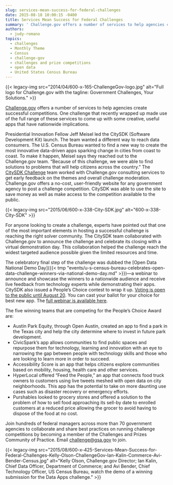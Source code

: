 ```yaml
---
slug: services-mean-success-for-federal-challenges
date: 2015-08-18 10:00:15 -0400
title: Services Mean Success for Federal Challenges
summary: ' Challenge.gov offers a number of services to help agencies create successful competitions. One challenge that recently wrapped up made use of the full range of these services to come up with some creative, useful apps that have nationwide implications. Presidential'
authors:
  - judy-romano
topics:
  - challenges
  - Monthly Theme
  - Census
  - challenge-gov
  - challenges and prize competitions
  - open data
  - United States Census Bureau
---
```


{{< legacy-img src="2014/04/600-x-165-ChallengeGov-logo.jpg" alt="Full logo for Challenge.gov with the tagline: Government Challenges, Your Solutions." >}}

[Challenge.gov](https://www.challenge.gov/list/) offers a number of services to help agencies create successful competitions. One challenge that recently wrapped up made use of the full range of these services to come up with some creative, useful apps that have nationwide implications.

Presidential Innovation Fellow Jeff Meisel led the CitySDK (Software Development Kit) launch. The team wanted a different way to reach data consumers. The U.S. Census Bureau wanted to find a new way to create the most innovative data-driven apps sparking change in cities from coast to coast. To make it happen, Meisel says they reached out to the Challenge.gov team. “Because of this challenge, we were able to find solutions to problems that will help citizens across the country.” The [CitySDK Challenge](https://www.challenge.gov/challenge/city-software-development-kit-sdk-data-solutions-challenge/) team worked with Challenge.gov consulting services to get early feedback on the themes and overall challenge moderation. Challenge.gov offers a no-cost, user-friendly website for any government agency to post a challenge competition. CitySDK was able to use the site to save money as well as make access to the competition available to the public.

{{< legacy-img src="2015/06/600-x-338-City-SDK.jpg" alt="600-x-338-City-SDK" >}}

For anyone looking to create a challenge, experts have pointed out that one of the most important elements in hosting a successful challenge is reaching the right solver community. The CitySDK team collaborated with Challenge.gov to announce the challenge and celebrate its closing with a virtual demonstration day. This collaboration helped the challenge reach the widest targeted audience possible given the limited resources and time.

The celebratory final step of the challenge was dubbed the [Open Data National Demo Day]({{< tmp "events/u-s-census-bureau-celebrates-open-data-challenge-winners-via-national-demo-day.md" >}})—a webinar to announce and showcase the winners to a nationwide audience and receive live feedback from technology experts while demonstrating their apps. CitySDK also issued a People’s Choice contest to wrap it up. [Voting is open to the public until August 20](https://www.polleverywhere.com/multiple_choice_polls/LQJZoKEzRRP6dpp). You can cast your ballot for your choice for best new app. The [full webinar is available here](https://www.youtube.com/watch?v=wOS-T77hDXU&feature=youtu.be).

The five winning teams that are competing for the People’s Choice Award are:

  * Austin Park Equity, through Open Austin, created an app to find a park in the Texas city and help the city determine where to invest in future park development.
  * CivicSpark’s app allows communities to find public spaces and repurpose them for technology, learning and innovation with an eye to narrowing the gap between people with technology skills and those who are looking to learn more in order to succeed.
  * Accessibility Score is an app that helps citizens explore communities based on mobility, housing, health care and other services.
  * HyperLocal offered “Feed the People,” an app that connects food truck owners to customers using live tweets meshed with open data on city neighborhoods. This app has the potential to take on more daunting use cases such as disaster recovery or emergency efforts.
  * Purshables looked to grocery stores and offered a solution to the problem of how to sell food approaching its sell-by date to enrolled customers at a reduced price allowing the grocer to avoid having to dispose of the food at no cost.

Join hundreds of federal managers across more than 70 government agencies to collaborate and share best practices on running challenge competitions by becoming a member of the Challenges and Prizes Community of Practice. Email <challenge@gsa.gov> to join.

{{< legacy-img src="2015/08/600-x-425-Services-Mean-Success-for-Federal-Challenges-Kelly-Olson-ChallengeGov-Ian-Kalin-Commerce-Avi-Bender-Census.jpg" alt="Kelly Olson, Challenge.gov Director; Ian Kalin, Chief Data Officer, Department of Commerce; and Avi Bender, Chief Technology Officer, US Census Bureau, watch the demo of a winning submission for the Data Apps challenge." >}}